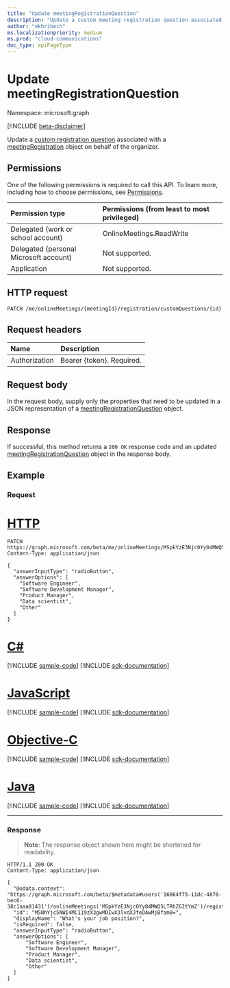 ```yaml
---
title: "Update meetingRegistrationQuestion"
description: "Update a custom meeting registration question associated with a meetingRegistration object."
author: "mkhribech"
ms.localizationpriority: medium
ms.prod: "cloud-communications"
doc_type: apiPageType
---
```


# Update meetingRegistrationQuestion

Namespace: microsoft.graph

[!INCLUDE [beta-disclaimer](../../includes/beta-disclaimer.md)]

Update a [custom registration question](../resources/meetingregistrationquestion.md) associated with a [meetingRegistration](../resources/meetingregistration.md) object on behalf of the organizer.

## Permissions

One of the following permissions is required to call this API. To learn more, including how to choose permissions, see [Permissions](/graph/permissions-reference).

| Permission type | Permissions (from least to most privileged) |
|:----------------|:--------------------------------------------|
| Delegated (work or school account) | OnlineMeetings.ReadWrite |
| Delegated (personal Microsoft account) | Not supported. |
| Application | Not supported. |

## HTTP request
<!-- { "blockType": "ignored" } -->
```http
PATCH /me/onlineMeetings/{meetingId}/registration/customQuestions/{id}
```

## Request headers

| Name            | Description               |
| :-------------- | :------------------------ |
| Authorization   | Bearer {token}. Required. |

## Request body

In the request body, supply only the properties that need to be updated in a JSON representation of a [meetingRegistrationQuestion](../resources/meetingregistrationquestion.md) object.

## Response

If successful, this method returns a `200 OK` response code and an updated [meetingRegistrationQuestion](../resources/meetingregistrationquestion.md) object in the response body.

## Example

### Request


# [HTTP](#tab/http)
<!-- {
  "blockType": "request",
  "name": "update-custom-question"
}-->

```http
PATCH https://graph.microsoft.com/beta/me/onlineMeetings/MSpkYzE3Njc0Yy04MWQ5LTRhZGItYmZ/registration/customQuestions/MSNhYjc5NWI4MC119zX3gwMDIwX3lvdXJfeDAwMjBfam8=
Content-Type: application/json

{
  "answerInputType": "radioButton",
  "answerOptions": [
    "Software Engineer",
    "Software Development Manager",
    "Product Manager",
    "Data scientist",
    "Other"
  ]
}
```
# [C#](#tab/csharp)
[!INCLUDE [sample-code](../includes/snippets/csharp/update-custom-question-csharp-snippets.md)]
[!INCLUDE [sdk-documentation](../includes/snippets/snippets-sdk-documentation-link.md)]

# [JavaScript](#tab/javascript)
[!INCLUDE [sample-code](../includes/snippets/javascript/update-custom-question-javascript-snippets.md)]
[!INCLUDE [sdk-documentation](../includes/snippets/snippets-sdk-documentation-link.md)]

# [Objective-C](#tab/objc)
[!INCLUDE [sample-code](../includes/snippets/objc/update-custom-question-objc-snippets.md)]
[!INCLUDE [sdk-documentation](../includes/snippets/snippets-sdk-documentation-link.md)]

# [Java](#tab/java)
[!INCLUDE [sample-code](../includes/snippets/java/update-custom-question-java-snippets.md)]
[!INCLUDE [sdk-documentation](../includes/snippets/snippets-sdk-documentation-link.md)]

---


### Response

> **Note**: The response object shown here might be shortened for readability.

<!-- {
  "blockType": "response",
  "name": "update-custom-question",
  "@odata.type": "microsoft.graph.meetingRegistrationQuestion"
}-->

```http
HTTP/1.1 200 OK
Content-Type: application/json

{
  "@odata.context": "https://graph.microsoft.com/beta/$metadata#users('16664f75-11dc-4870-bec6-38c1aaa81431')/onlineMeetings('MSpkYzE3Njc0Yy04MWQ5LTRhZGItYmZ')/registration/customQuestions/$entity",
  "id": "MSNhYjc5NWI4MC119zX3gwMDIwX3lvdXJfeDAwMjBfam8=",
  "displayName": "What's your job position?",
  "isRequired": false,
  "answerInputType": "radioButton",
  "answerOptions": [
      "Software Engineer",
      "Software Development Manager",
      "Product Manager",
      "Data scientist",
      "Other"
  ]
}
```

